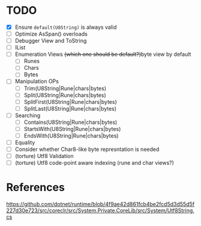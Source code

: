 # TODO
- [x] Ensure `default(U8String)` is always valid
- [ ] Optimize AsSpan() overloads
- [ ] Debugger View and ToString
- [ ] IList<byte>
- [ ] Enumeration Views ~~(which one should be default?)~~byte view by default
  - [ ] Runes
  - [ ] Chars
  - [ ] Bytes
- [ ] Manipulation OPs
  - [ ] Trim(U8String|Rune|chars|bytes)
  - [ ] Split(U8String|Rune|chars|bytes)
  - [ ] SplitFirst(U8String|Rune|chars|bytes)
  - [ ] SplitLast(U8String|Rune|chars|bytes)
- [ ] Searching
  - [ ] Contains(U8String|Rune|chars|bytes)
  - [ ] StartsWith(U8String|Rune|chars|bytes)
  - [ ] EndsWith(U8String|Rune|chars|bytes)
- [ ] Equality
- [ ] Consider whether Char8-like byte represntation is needed
- [ ] (torture) Utf8 Validation
- [ ] (torture) Utf8 code-point aware indexing (rune and char views?)

# References
https://github.com/dotnet/runtime/blob/4f9ae42d861fcb4be2fcd5d3d55d5f227d30e723/src/coreclr/src/System.Private.CoreLib/src/System/Utf8String.cs
